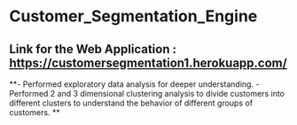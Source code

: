 # Customer_Segmentation_Engine
## Link for the Web Application : https://customersegmentation1.herokuapp.com/

**- Performed exploratory data analysis for deeper understanding.
-Performed 2 and 3 dimensional clustering analysis to divide customers into different clusters to understand 
   the behavior of different groups of customers. **
